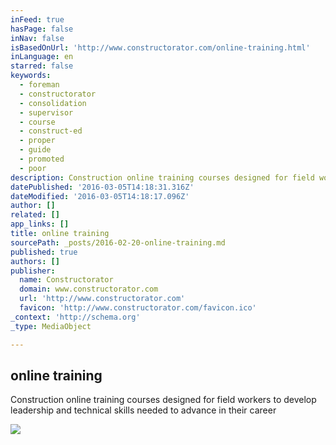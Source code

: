 ```yaml
---
inFeed: true
hasPage: false
inNav: false
isBasedOnUrl: 'http://www.constructorator.com/online-training.html'
inLanguage: en
starred: false
keywords:
  - foreman
  - constructorator
  - consolidation
  - supervisor
  - course
  - construct-ed
  - proper
  - guide
  - promoted
  - poor
description: Construction online training courses designed for field workers to develop leadership and technical skills needed to advance in their career
datePublished: '2016-03-05T14:18:31.316Z'
dateModified: '2016-03-05T14:18:17.096Z'
author: []
related: []
app_links: []
title: online training
sourcePath: _posts/2016-02-20-online-training.md
published: true
authors: []
publisher:
  name: Constructorator
  domain: www.constructorator.com
  url: 'http://www.constructorator.com'
  favicon: 'http://www.constructorator.com/favicon.ico'
_context: 'http://schema.org'
_type: MediaObject

---
```

<article style=""><h1>online training</h1><p>Construction online training courses designed for field workers to develop leadership and technical skills needed to advance in their career</p><img src="http://www.constructorator.com/uploads/2/6/0/5/26059504/4890058.png?97" /></article>